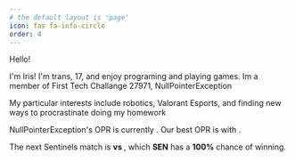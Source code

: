 ```yaml
---
# the default layout is 'page'
icon: fas fa-info-circle
order: 4
---
```

<html>
<head>
<script src="https://cdn.jsdelivr.net/npm/axios/dist/axios.min.js"></script>
<script language="javascript">
function getOPR() {
    axios.get("https://api.ftcscout.org/rest/v1/teams/27971/quick-stats?season=2024&region=All")
        .then(response => {
            var opr = Math.round((response.data["tot"]["value"])*100)/100;
            var rank = Math.min(response.data["auto"]["rank"], response.data["dc"]["rank"], response.data["eg"]["rank"]);
            var value = "";
            var best = "";
            if (rank == response.data["auto"]["rank"]){
                best = "autonomus";
                value = response.data["auto"]["value"];
            } else if (rank == response.data["dc"]["rank"]){
                best = "teleOp";
                value = response.data["dc"]["value"];
            } else if (rank == response.data["eg"]["rank"]){
                best = "endgame";
                value = response.data["eg"]["value"];
            }
            document.getElementById("opr").innerHTML = opr;
            document.getElementById("value").innerHTML = Math.round(value*100)/100;
            document.getElementById("best").innerHTML = best;
        });
    axios.get("https://vlr.orlandomm.net/api/v1/teams/2")
        .then(response => {
            var team0 = response.data.data.upcoming["0"]["teams"]["0"]["tag"];
            var team1 = response.data.data.upcoming["0"]["teams"]["1"]["tag"];
            document.getElementById("team0").innerHTML = team0;
            document.getElementById("team1").innerHTML = team1;            
        })};
</script>

</head>

<body onload = "getOPR()">
<p>Hello!</p>

<p>I'm Iris! I'm trans, 17, and enjoy programing and playing games. Im a member of First Tech Challange 27971, NullPointerException</p>

<p>My particular interests include robotics, Valorant Esports, and finding new ways to procrastinate doing my homework<p>

<p> NullPointerException's OPR is currently <b><span id = "opr"></span></b>. Our best OPR is <b><span id = "best"></span></b> with <b><span id = "value"></span></b>.</p>

<p> The next Sentinels match is <b><span id = "team0"></span> vs <span id = "team1"></span></b>, which <b>SEN</b> has a <b>100% </b> chance of winning. </p>
